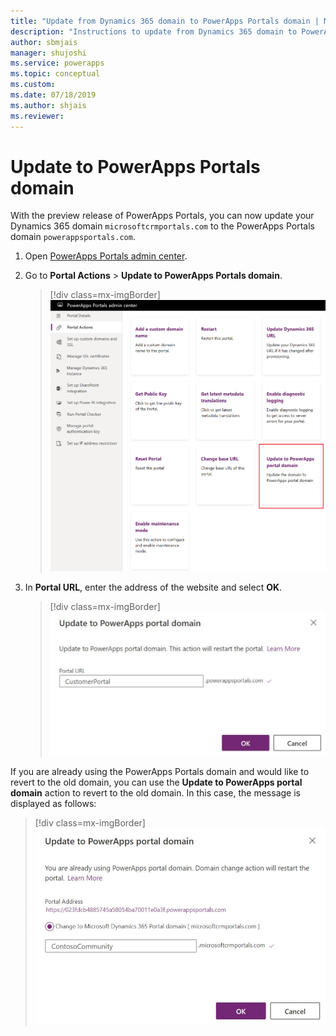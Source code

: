 ```yaml
---
title: "Update from Dynamics 365 domain to PowerApps Portals domain | MicrosoftDocs"
description: "Instructions to update from Dynamics 365 domain to PowerApps Portals domain."
author: sbmjais
manager: shujoshi
ms.service: powerapps
ms.topic: conceptual
ms.custom: 
ms.date: 07/18/2019
ms.author: shjais
ms.reviewer:
---
```


# Update to PowerApps Portals domain

With the preview release of PowerApps Portals, you can now update your Dynamics 365 domain `microsoftcrmportals.com` to the PowerApps Portals domain `powerappsportals.com`.

1. Open [PowerApps Portals admin center](admin-overview.md).

2. Go to **Portal Actions** > **Update to PowerApps Portals domain**.

    > [!div class=mx-imgBorder]
    > ![Update to PowerApps portal domain](../media/update-portal-domain-button.png "Update to PowerApps portal domain ")

3. In **Portal URL**, enter the address of the website and select **OK**.

    > [!div class=mx-imgBorder]
    > ![Update to PowerApps portal domain](../media/update-portal-domain.png "Update to PowerApps portal domain ")

If you are already using the PowerApps Portals domain and would like to revert to the old domain, you can use the **Update to PowerApps portal domain** action to revert to the old domain. In this case, the message is displayed as follows:

> [!div class=mx-imgBorder]
> ![Revert to old domain](../media/revert-portal-domain.png "Revert to old domain ")
